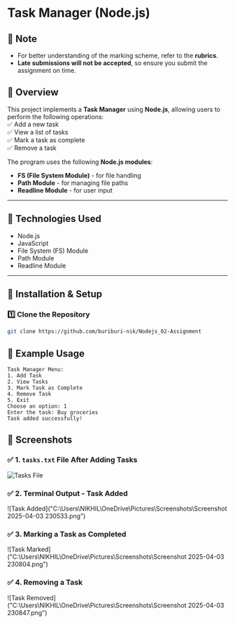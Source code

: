 # Task Manager (Node.js)

## 📌 Note

- For better understanding of the marking scheme, refer to the **rubrics**.
- **Late submissions will not be accepted**, so ensure you submit the assignment on time.

## 📌 Overview

This project implements a **Task Manager** using **Node.js**, allowing users to perform the following operations:  
✅ Add a new task  
✅ View a list of tasks  
✅ Mark a task as complete  
✅ Remove a task

The program uses the following **Node.js modules**:

- **FS (File System Module)** - for file handling
- **Path Module** - for managing file paths
- **Readline Module** - for user input

---

## 📌 Technologies Used

- Node.js
- JavaScript
- File System (FS) Module
- Path Module
- Readline Module

---

## 📌 Installation & Setup

### **1️⃣ Clone the Repository**

```bash
git clone https://github.com/buriburi-nik/Nodejs_02-Assignment


```

## 📌 Example Usage

```
Task Manager Menu:
1. Add Task
2. View Tasks
3. Mark Task as Complete
4. Remove Task
5. Exit
Choose an option: 1
Enter the task: Buy groceries
Task added successfully!

```

## 📌 Screenshots

### ✅ 1. `tasks.txt` File After Adding Tasks

![Tasks File](../../ss/Screenshot%202025-04-03%20230116.png)

### ✅ 2. Terminal Output - Task Added

![Task Added]("C:\Users\NIKHIL\OneDrive\Pictures\Screenshots\Screenshot 2025-04-03 230533.png")

### ✅ 3. Marking a Task as Completed

![Task Marked]("C:\Users\NIKHIL\OneDrive\Pictures\Screenshots\Screenshot 2025-04-03 230804.png")

### ✅ 4. Removing a Task

![Task Removed]("C:\Users\NIKHIL\OneDrive\Pictures\Screenshots\Screenshot 2025-04-03 230847.png")
